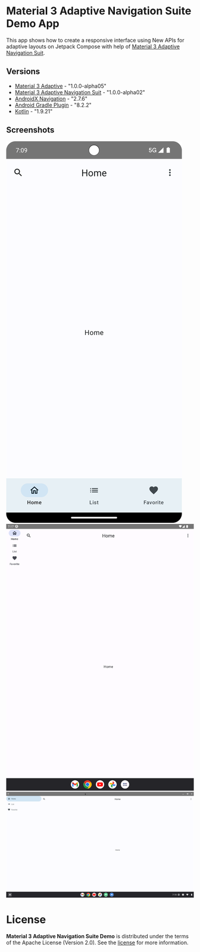 Material 3 Adaptive Navigation Suite Demo App
==================

This app shows how to create a responsive interface using New APIs for adaptive layouts on Jetpack Compose with help of [Material 3 Adaptive Navigation Suit](https://cs.android.com/androidx/platform/frameworks/support/+/androidx-main:compose/material3/material3-adaptive-navigation-suite/androidx-compose-material3-adaptive-navigation-suite-documentation.md).

## Versions

* [Material 3 Adaptive](https://developer.android.com/jetpack/androidx/releases/compose-material3#compose_material3_adaptive_version_10_2) - "1.0.0-alpha05"
* [Material 3 Adaptive Navigation Suit](https://cs.android.com/androidx/platform/frameworks/support/+/androidx-main:compose/material3/material3-adaptive-navigation-suite/androidx-compose-material3-adaptive-navigation-suite-documentation.md) - "1.0.0-alpha02"
* [AndroidX Navigation](https://developer.android.com/reference/androidx/navigation/package-summary) - "2.7.6"
* [Android Gradle Plugin](https://developer.android.com/reference/tools/gradle-api/8.2/classes) - "8.2.2"
* [Kotlin](https://github.com/JetBrains/kotlin/releases/tag/v1.9.20) - "1.9.21"

## Screenshots

![Screenshot showing how Material 3 Adaptive Navigation Suite Demo works on compact devices](screenshots/compact_portrait.png "Screenshot showing how Material 3 Adaptive Navigation Suite Demo works on compact devices")
![Screenshot showing how Material 3 Adaptive Navigation Suite Demo works on medium devices](screenshots/medium_portrait.png "Screenshot showing how Material 3 Adaptive Navigation Suite Demo works on medium devices")
![Screenshot showing how Material 3 Adaptive Navigation Suite Demo works on large devices](screenshots/large_landscape.png "Screenshot showing how Material 3 Adaptive Navigation Suite Demo works on large devices")

# License

**Material 3 Adaptive Navigation Suite Demo** is distributed under the terms of the Apache License (Version 2.0). See the
[license](LICENSE) for more information.
